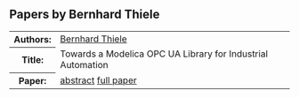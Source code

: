 ## Papers by Bernhard Thiele
<table>
<tr><th>Authors:</th>
<td>
<a href="/proceedings/authors/BernhardThiele">Bernhard Thiele</a></td>
</tr>
<tr><th>Title:</th>
<td>Towards a Modelica OPC UA Library for Industrial Automation</td>
</tr>
<tr><th>Paper:</th>
<td><a href="/abstracts/abstract_3A_3">abstract</a> <a href="/proceedings/papers/Modelica2021session3A_paper3.pdf">full paper</a></td>
</tr>
</table>
